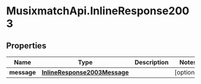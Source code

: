 # MusixmatchApi.InlineResponse2003

## Properties
Name | Type | Description | Notes
------------ | ------------- | ------------- | -------------
**message** | [**InlineResponse2003Message**](InlineResponse2003Message.md) |  | [optional] 


